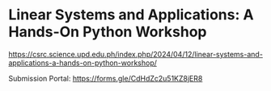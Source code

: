 # Linear Systems and Applications: A Hands-On Python Workshop

https://csrc.science.upd.edu.ph/index.php/2024/04/12/linear-systems-and-applications-a-hands-on-python-workshop/

Submission Portal: https://forms.gle/CdHdZc2u51KZ8jER8
